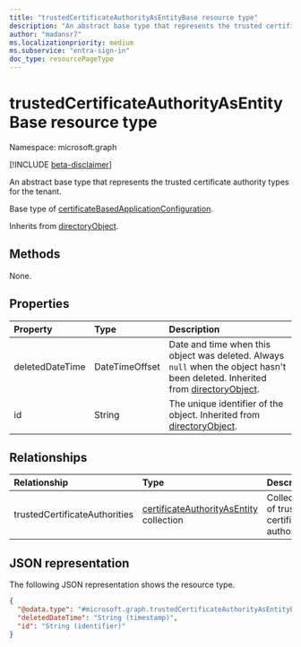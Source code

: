 ```yaml
---
title: "trustedCertificateAuthorityAsEntityBase resource type"
description: "An abstract base type that represents the trusted certificate authority types for the tenant."
author: "madansr7"
ms.localizationpriority: medium
ms.subservice: "entra-sign-in"
doc_type: resourcePageType
---
```


# trustedCertificateAuthorityAsEntityBase resource type

Namespace: microsoft.graph

[!INCLUDE [beta-disclaimer](../../includes/beta-disclaimer.md)]

An abstract base type that represents the trusted certificate authority types for the tenant.

Base type of [certificateBasedApplicationConfiguration](../resources/certificatebasedapplicationconfiguration.md).

Inherits from [directoryObject](../resources/directoryobject.md).

## Methods

None.

## Properties

|Property|Type|Description|
|:---|:---|:---|
|deletedDateTime|DateTimeOffset|Date and time when this object was deleted. Always `null` when the object hasn't been deleted. Inherited from [directoryObject](../resources/directoryobject.md).|
|id|String|The unique identifier of the object. Inherited from [directoryObject](../resources/directoryobject.md).|

## Relationships

|Relationship|Type|Description|
|:---|:---|:---|
|trustedCertificateAuthorities|[certificateAuthorityAsEntity](../resources/certificateauthorityasentity.md) collection|Collection of trusted certificate authorities.|

## JSON representation

The following JSON representation shows the resource type.
<!-- {
  "blockType": "resource",
  "keyProperty": "id",
  "@odata.type": "microsoft.graph.trustedCertificateAuthorityAsEntityBase",
  "baseType": "microsoft.graph.directoryObject",
  "openType": false
}
-->
``` json
{
  "@odata.type": "#microsoft.graph.trustedCertificateAuthorityAsEntityBase",
  "deletedDateTime": "String (timestamp)",
  "id": "String (identifier)"
}
```

